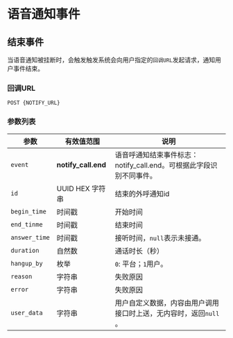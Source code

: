 # 语音通知事件

## 结束事件

当语音通知被挂断时，会触发触发系统会向用户指定的`回调URL`发起请求，通知用户事件结束。

### 回调URL

```
POST {NOTIFY_URL}
```

### 参数列表

| 参数            | 有效值范围               | 说明                                       |
| ------------- | ------------------- | ---------------------------------------- |
| `event`       | **notify_call.end** | 语音呼通知结束事件标志：notify_call.end。可根据此字段识别不同事件。 |
| `id`          | UUID HEX 字符串        | 结束的外呼通知id                               |
| `begin_time`  | 时间戳                 | 开始时间                                    |
| `end_tinme`   | 时间戳                 | 结束时间                                    |
| `answer_time` | 时间戳                 | 接听时间，`null`表示未接通。                        |
| `duration`    | 自然数                 | 通话时长（秒）                                 |
| `hangup_by`   | 枚举                  | `0`: 平台；`1`用户。                           |
| `reason`      | 字符串                 | 失败原因                                    |
| `error`       | 字符串                 | 失败原因                                    |
| `user_data`   | 字符串                 | 用户自定义数据，内容由用户调用接口时上送，无内容时，返回`null` 。     |

